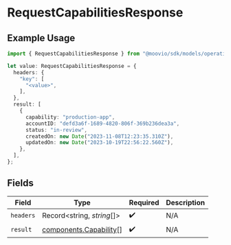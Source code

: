 # RequestCapabilitiesResponse

## Example Usage

```typescript
import { RequestCapabilitiesResponse } from "@moovio/sdk/models/operations";

let value: RequestCapabilitiesResponse = {
  headers: {
    "key": [
      "<value>",
    ],
  },
  result: [
    {
      capability: "production-app",
      accountID: "defd3a6f-1689-4820-806f-369b236dea3a",
      status: "in-review",
      createdOn: new Date("2023-11-08T12:23:35.310Z"),
      updatedOn: new Date("2023-10-19T22:56:22.560Z"),
    },
  ],
};
```

## Fields

| Field                                                            | Type                                                             | Required                                                         | Description                                                      |
| ---------------------------------------------------------------- | ---------------------------------------------------------------- | ---------------------------------------------------------------- | ---------------------------------------------------------------- |
| `headers`                                                        | Record<string, *string*[]>                                       | :heavy_check_mark:                                               | N/A                                                              |
| `result`                                                         | [components.Capability](../../models/components/capability.md)[] | :heavy_check_mark:                                               | N/A                                                              |